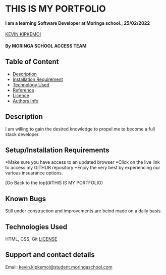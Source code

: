 # THIS IS MY PORTFOLIO

#### I am a learning Software Developer at Moringa school., 25/02/2022

 [KEVIN KIPKEMOI](https://https://github.com/JAREDKEVIN)

#### By MORINGA SCHOOL ACCESS TEAM

## Table of Content

+ [Description](#description)
+ [Installation Requirement](#Installation)
+ [Technology Used](#technology-used)
+ [Reference](#reference)
+ [Licence](#LICENSE)
+ [Authors Info](#author-Info)

## Description
I am willing to gain the desired knowledge to propel me to become a full stack developer.
## Setup/Installation Requirements
*Make sure you have access to an updated browser
*Click on the live link to access my GITHUB repository
*Enjoy the very best by experiencing our various insuarance options.

[Go Back to the top](#THIS IS MY PORTFOLIO)

## Known Bugs
Still under construction and improvements are beind made on a daily basis.
## Technologies Used
HTML, CSS, Git
[LICENSE](LICENSE)

## Support and contact details
Email: kevin.kipkemoi@student.moringaschool.com


